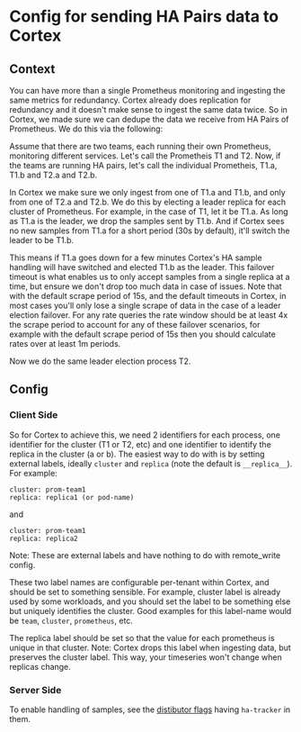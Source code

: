 # Config for sending HA Pairs data to Cortex

## Context

You can have more than a single Prometheus monitoring and ingesting the same metrics for redundancy. Cortex already does replication for redundancy and it doesn't make sense to ingest the same data twice. So in Cortex, we made sure we can dedupe the data we receive from HA Pairs of Prometheus. We do this via the following:

Assume that there are two teams, each running their own Prometheus, monitoring different services. Let's call the Prometheis T1 and T2. Now, if the teams are running HA pairs, let's call the individual Prometheis, T1.a, T1.b and T2.a and T2.b.

In Cortex we make sure we only ingest from one of T1.a and T1.b, and only from one of T2.a and T2.b. We do this by electing a leader replica for each cluster of Prometheus. For example, in the case of T1, let it be T1.a. As long as T1.a is the leader, we drop the samples sent by T1.b. And if Cortex sees no new samples from T1.a for a short period (30s by default), it'll switch the leader to be T1.b.

This means if T1.a goes down for a few minutes Cortex's HA sample handling will have switched and elected T1.b as the leader. This failover timeout is what enables us to only accept samples from a single replica at a time, but ensure we don't drop too much data in case of issues. Note that with the default scrape period of 15s, and the default timeouts in Cortex, in most cases you'll only lose a single scrape of data in the case of a leader election failover. For any rate queries the rate window should be at least 4x the scrape period to account for any of these failover scenarios, for example with the default scrape period of 15s then you should calculate rates over at least 1m periods.

Now we do the same leader election process T2.

## Config

### Client Side

So for Cortex to achieve this, we need 2 identifiers for each process, one identifier for the cluster (T1 or T2, etc) and one identifier to identify the replica in the cluster (a or b). The easiest way to do with is by setting external labels, ideally `cluster` and `replica` (note the default is `__replica__`). For example:

```
cluster: prom-team1
replica: replica1 (or pod-name)
```

and

```
cluster: prom-team1
replica: replica2
```

Note: These are external labels and have nothing to do with remote_write config.

These two label names are configurable per-tenant within Cortex, and should be set to something sensible. For example, cluster label is already used by some workloads, and you should set the label to be something else but uniquely identifies the cluster. Good examples for this label-name would be `team`, `cluster`, `prometheus`, etc.

The replica label should be set so that the value for each prometheus is unique in that cluster. Note: Cortex drops this label when ingesting data, but preserves the cluster label. This way, your timeseries won't change when replicas change.

### Server Side

To enable handling of samples, see the [distibutor flags](./arguments.md#ha-tracker) having `ha-tracker` in them.
